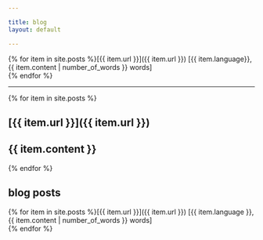 ```yaml
---

title: blog
layout: default

---
```


{% for item in site.posts %}[{{ item.url }}]({{ item.url }}) [{{ item.language}}, {{ item.content | number_of_words }} words]  
{% endfor %}

---

{% for item in site.posts %}

## [{{ item.url }}]({{ item.url }})

{{ item.content }}
---
{% endfor %}

## blog posts

{% for item in site.posts %}[{{ item.url }}]({{ item.url }}) [{{ item.language }}, {{ item.content | number_of_words }} words]  
{% endfor %}
